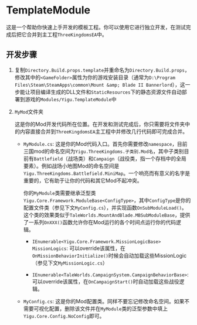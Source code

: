 # TemplateModule

这是一个帮助你快速上手开发的模板工程。你可以使用它进行独立开发，在测试完成后把它合并到主工程`ThreeKingdomsEA`中。

## 开发步骤

1. 复制`Directory.Build.props.template`并重命名为`Directory.Build.props`，修改其中的`<GameFolder>`属性为你的游戏安装目录（通常为`D:\Program Files\Steam\SteamApps\common\Mount &amp; Blade II Bannerlord`），这一步能让项目编译生成的DLL文件和`StaticResources`下的静态资源文件自动部署到游戏的`Modules/Yigu.TemplateModule`中

2. `MyMod`文件夹

    这是你的Mod开发代码所在位置。在开发和测试完成后，你只需要将文件夹中的内容直接合并到`ThreeKingdomsEA`主工程中并修改几行代码即可完成合并。

    * `MyModule.cs`: 这是你的Mod代码入口。首先你需要修改`namespace`，目前三国mod的命名空间为`Yigu.ThreeKingdoms.子类别.Mod名`，其中子类别目前有`Battlefield`（战场类）和`Campaign`（战役类，指一个存档中的全局要素）。例如战场小地图Mod的命名空间是`Yigu.ThreeKingdoms.Battlefield.MiniMap`。一个响亮而有意义的名字是重要的，它有助于让你的代码和其它Mod不起冲突。

        你的`MyModule`类需要继承泛型类`Yigu.Core.Framework.ModuleBase<ConfigType>`，其中`ConfigType`是你的配置文件类（参见下文`MyConfig.cs`），并实现函数`OnSubModuleLoad()`。这个类的效果类似于`TaleWorlds.MountAndBlade.MBSubModuleBase`，提供了一系列`OnXXX()`函数允许你在Mod运行的各个时间点运行你的代码逻辑。

        * `IEnumerable<Yigu.Core.Framework.MissionLogicBase> MissionLogics`: 可以override该属性，在`OnMissionBehaviorInitialize()`时候会自动加载这些MissionLogic（参见下文`MyMissionLogic.cs`）

        * `IEnumerable<TaleWorlds.CampaignSystem.CampaignBehaviorBase>`: 可以override该属性，在`OnCampaignStart()`时自动加载这些战役逻辑。

    * `MyConfig.cs`: 这是你的Mod配置类。同样不要忘记修改命名空间。如果不需要可视化配置，删除该文件并在`MyModule`类的泛型参数中填上`Yigu.Core.Config.NoConfig`即可。

